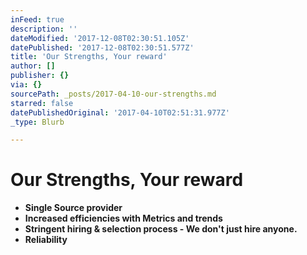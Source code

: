 ```yaml
---
inFeed: true
description: ''
dateModified: '2017-12-08T02:30:51.105Z'
datePublished: '2017-12-08T02:30:51.577Z'
title: 'Our Strengths, Your reward'
author: []
publisher: {}
via: {}
sourcePath: _posts/2017-04-10-our-strengths.md
starred: false
datePublishedOriginal: '2017-04-10T02:51:31.977Z'
_type: Blurb

---
```

# **Our Strengths, Your reward**

* **Single Source provider**
* **Increased efficiencies with Metrics and trends**
* **Stringent hiring & selection process - We don't just hire anyone.**
* **Reliability**